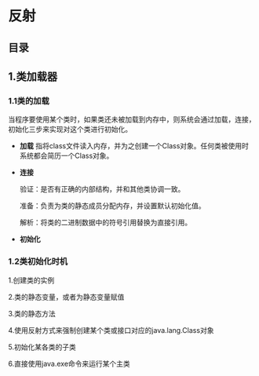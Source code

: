 # 反射

## 目录

## 1.类加载器

### 1.1类的加载

当程序要使用某个类时，如果类还未被加载到内存中，则系统会通过加载，连接，初始化三步来实现对这个类进行初始化。

* **加载**
  指将class文件读入内存，并为之创建一个Class对象。任何类被使用时系统都会简历一个Class对象。

* **连接**

  验证：是否有正确的内部结构，并和其他类协调一致。

  准备：负责为类的静态成员分配内存，并设置默认初始化值。

  解析：将类的二进制数据中的符号引用替换为直接引用。

* **初始化**

### 1.2类初始化时机
1.创建类的实例

2.类的静态变量，或者为静态变量赋值

3.类的静态方法

4.使用反射方式来强制创建某个类或接口对应的java.lang.Class对象

5.初始化某各类的子类

6.直接使用java.exe命令来运行某个主类
